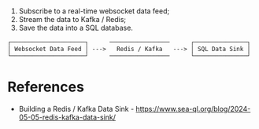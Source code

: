 #

1. Subscribe to a real-time websocket data feed;
2. Stream the data to Kafka / Redis;
3. Save the data into a SQL database.

```
┌─────────────────────┐      ─────────────────      ┌───────────────┐
│ Websocket Data Feed │ --->   Redis / Kafka   ---> │ SQL Data Sink │
└─────────────────────┘      ─────────────────      └───────────────┘
```

# References

- Building a Redis / Kafka Data Sink - https://www.sea-ql.org/blog/2024-05-05-redis-kafka-data-sink/
